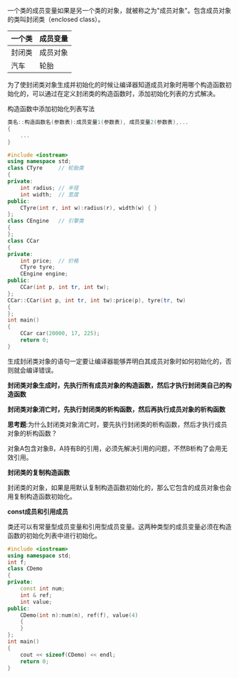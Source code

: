 一个类的成员变量如果是另一个类的对象，就被称之为"成员对象"。包含成员对象的类叫封闭类（enclosed class）。

| 一个类 | 成员变量 |
| ------ | -------- |
| 封闭类 | 成员对象 |
| 汽车   | 轮胎     |

为了使封闭类对象生成并初始化的时候让编译器知道成员对象时用哪个构造函数初始化的，可以通过在定义封闭类的构造函数时，添加初始化列表的方式解决。

构造函数中添加初始化列表写法

```cpp
类名::构造函数名(参数表):成员变量1(参数表), 成员变量2(参数表),...
{
	...
}
```

```cpp
#include <iostream>
using namespace std;
class CTyre		// 轮胎类
{
private:
	int radius;	// 半径
	int width;	// 宽度
public:
	CTyre(int r, int w):radius(r), width(w) { }
};
class CEngine	// 引擎类
{
};
class CCar
{
private:
	int price;	// 价格
	CTyre tyre;
	CEngine engine;
public:
	CCar(int p, int tr, int tw);
};
CCar::CCar(int p, int tr, int tw):price(p), tyre(tr, tw)
{
};
int main()
{
	CCar car(20000, 17, 225);
	return 0;	
}
```

生成封闭类对象的语句一定要让编译器能够弄明白其成员对象时如何初始化的，否则就会编译错误。

**封闭类对象生成时，先执行所有成员对象的构造函数，然后才执行封闭类自己的构造函数**

**封闭类对象消亡时，先执行封闭类的析构函数，然后再执行成员对象的析构函数**



**思考题**:为什么封闭类对象消亡时，要先执行封闭类的析构函数，然后才执行成员对象的析构函数？

对象A包含对象B，A持有B的引用，必须先解决引用的问题，不然B析构了会用无效引用。



**封闭类的复制构造函数**

封闭类的对象，如果是用默认复制构造函数初始化的，那么它包含的成员对象也会用复制构造函数初始化。



**const成员和引用成员**

类还可以有常量型成员变量和引用型成员变量。这两种类型的成员变量必须在构造函数的初始化列表中进行初始化。

```cpp
#include <iostream>
using namespace std;
int f;
class CDemo
{
private:
	const int num;
	int & ref;
	int value;
public:
	CDemo(int n):num(n), ref(f), value(4)
	{
	}
};
int main()
{
	cout << sizeof(CDemo) << endl;
	return 0;
}
```

